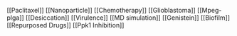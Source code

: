 [[Paclitaxel]]
[[Nanoparticle]]
[[Chemotherapy]]
[[Glioblastoma]]
[[Mpeg-plga]]
[[Desiccation]]
[[Virulence]]
[[MD simulation]]
[[Genistein]]
[[Biofilm]]
[[Repurposed Drugs]]
[[Ppk1 Inhibition]]
